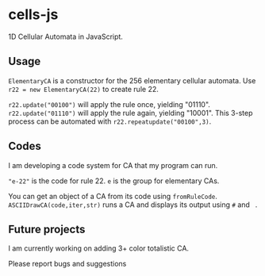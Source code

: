 # cells-js
1D Cellular Automata in JavaScript.

## Usage


`ElementaryCA` is a constructor for the 256 elementary cellular automata.
Use `r22 = new ElementaryCA(22)` to create rule 22.

`r22.update("00100")` will apply the rule once, yielding "01110".
`r22.update("01110")` will apply the rule again, yielding "10001".
This 3-step process can be automated with `r22.repeatupdate("00100",3)`.

## Codes

I am developing a code system for CA that my program can run.

`"e-22"` is the code for rule 22.
`e` is the group for elementary CAs.

You can get an object of a CA from its code using `fromRuleCode`.
`ASCIIDrawCA(code,iter,str)` runs a CA and displays its output using `#` and ` `.

## Future projects

I am currently working on adding 3+ color totalistic CA.


Please report bugs and suggestions

